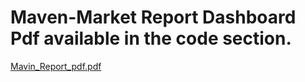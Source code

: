 # Maven-Market Report Dashboard Pdf available in the code section.
[Mavin_Report_pdf.pdf](https://github.com/kushagrabisht26/Maven-Market/files/11400663/Mavin_Report_pdf.pdf)

